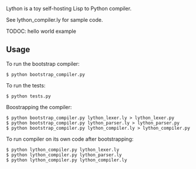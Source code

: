 Lython is a toy self-hosting Lisp to Python compiler.

See lython_compiler.ly for sample code.

TODOC: hello world example

Usage
-----

To run the bootstrap compiler:

    $ python bootstrap_compiler.py
    
To run the tests:

    $ python tests.py
    
Boostrapping the compiler:

    $ python bootstrap_compiler.py lython_lexer.ly > lython_lexer.py
    $ python bootstrap_compiler.py lython_parser.ly > lython_parser.py
    $ python bootstrap_compiler.py lython_compiler.ly > lython_compiler.py

To run compiler on its own code after bootstrapping:

    $ python lython_compiler.py lython_lexer.ly
    $ python lython_compiler.py lython_parser.ly
    $ python lython_compiler.py lython_compiler.ly
    

